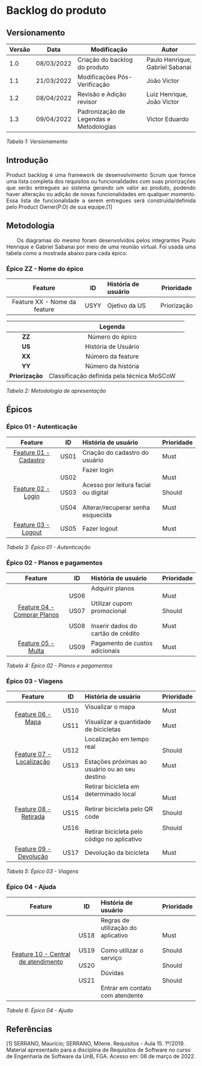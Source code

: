 # Backlog do produto

## Versionamento

| Versão | Data | Modificação | Autor |
|-|-|-|-|
| 1.0 | 08/03/2022 | Criação do backlog do produto | Paulo Henrique, Gabriel Sabanai |
| 1.1 | 21/03/2022 | Modificações Pós-Verificação | João Victor |
| 1.2 | 08/04/2022 | Revisão e Adição revisor | Luiz Henrique, João Victor |
| 1.3 | 09/04/2022 | Padronização de Legendas e Metodologias | Victor Eduardo |

*Tabela 1: Versionamento*

## Introdução
<p style="text-align: justify;"> Product backlog é uma framework de desenvolvimento Scrum que fornce uma lista completa dos requisitos ou funcionalidades com suas priorizações que serão entregues ao sistema gerando um valor ao produto, podendo haver alteração ou adição de novas funcionalidades em qualquer momento. Essa lista de funcionalidade a serem entregues será construída/definida pelo Product Owner(P.O) de sua equipe.[1] </p> 

## Metodologia
<p align="justify">&emsp;&emsp;Os diagramas do mesmo foram desenvolvidos pelos integrantes Paulo Henrique e Gabriel Sabanai por meio de uma reunião virtual. Foi usada uma tabela como a mostrada abaixo para cada épico:</p>

### Épico ZZ - Nome do épico
|**Feature**|**ID**|**História de usuário**| Prioridade |
|:----------:|:----:|:----------------------| --------- |
|  Feature XX - Nome da feature  | USYY | Ojetivo da US | Priorização |

||Legenda||
|:----------:|:----:|:----------------------|
| **ZZ** | Número do épico ||
| **US** | História de Usuário ||
| **XX** | Número da feature ||
| **YY** | Número da história ||
| **Priorização** | Classificação definida pela técnica MoSCoW ||

*Tabela 2: Metodologia de apresentação*

## Épicos
### Épico 01 - Autenticação
|**Feature**|**ID**|**História de usuário**| Prioridade |
|:----------:|:----:|:----------------------| --------- |
| [Feature 01 - Cadastro](./historias_de_usuario.md#feature-01---cadastro) | US01 | Criação do cadastro do usuário | Must |
| [Feature 02 - Login](./historias_de_usuario.md#feature-02---login)  | US02 </br></br>  US03 </br></br> US04 | Fazer login </br></br> Acesso por leitura facial ou digital </br></br> Alterar/recuperar senha esquecida | Must </br></br> Should </br></br> Must|
| [Feature 03 - Logout](./historias_de_usuario.md#feature-03---logout) | US05 | Fazer logout | Must |

*Tabela 3: Épico 01 - Autenticação*

### Épico 02 - Planos e pagamentos
|**Feature**|**ID**|**História de usuário**| Prioridade |
|:----------:|:----:|:----------------------| --------- |
| [Feature 04 - Comprar Planos](./historias_de_usuario.md#feature-04---comprar-planos) | US06 </br></br> US07 </br></br> US08 | Adquirir planos </br></br> Utilizar cupom promocional </br></br> Inserir dados do cartão de crédito | Must </br></br> Should </br></br> Must |
| [Feature 05 - Multa](./historias_de_usuario.md#feature-05---multa) | US09 | Pagamento de custos adicionais | Must |

*Tabela 4: Épico 02 - Planos e pagamentos*

### Épico 03 - Viagens
|**Feature**|**ID**|**História de usuário**| Prioridade |
|:----------:|:----:|:----------------------| --------- |
| [Feature 06 - Mapa](./historias_de_usuario.md#feature-06---mapa) | US10 </br></br> US11 | Visualizar o mapa </br></br> Visualizar a quantidade de bicicletas | Must </br></br> Must |
| [Feature 07 - Localização](./historias_de_usuario.md#feature-07---Localização) | US12 </br></br> US13 | Localização em tempo real </br></br> Estações próximas ao usuário ou ao seu destino | Should </br></br> Must|
| [Feature 08 - Retirada](./historias_de_usuario.md#feature-08---Retirada) | US14 </br></br> US15 </br></br> US16 | Retirar bicicleta em determinado local </br></br> Retirar bicicleta pelo QR code </br></br> Retirar bicicleta pelo código no aplicativo | Must </br></br> Should </br></br> Should |
| [Feature 09 - Devolução](./historias_de_usuario.md#feature-09---Devolução) | US17 | Devolução da bicicleta | Must|

*Tabela 5: Épico 03 - Viagens*

### Épico 04 - Ajuda
|**Feature**|**ID**|**História de usuário**| Prioridade |
|:----------:|:----:|:----------------------| --------- |
| [Feature 10 - Central de atendimento](./historias_de_usuario.md#feature-10---central-de-atendimento) | US18 </br></br> US19 </br></br> US20 </br></br> US21 | Regras de utilização do aplicativo </br></br> Como utilizar o serviço </br></br> Dúvidas </br></br> Entrar em contato com atendente  | Must </br></br> Should </br></br> Should </br></br> Should |

*Tabela 6: Épico 04 - Ajuda*

## Referências
<p>[1] SERRANO, Maurício; SERRANO, Milene. Requisitos - Aula 15. 1º/2019. Material apresentado para a disciplina de Requisitos de Software no curso de Engenharia de Software da UnB, FGA. Acesso em: 08 de março de 2022.</p>

